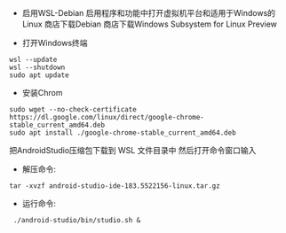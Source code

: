 - 启用WSL-Debian
启用程序和功能中打开虚拟机平台和适用于Windows的Linux
商店下载Debian
商店下载Windows Subsystem for Linux Preview

- 打开Windows终端
```
wsl --update
wsl --shutdown
sudo apt update
```

- 安装Chrom
```
sudo wget --no-check-certificate https://dl.google.com/linux/direct/google-chrome-stable_current_amd64.deb
sudo apt install ./google-chrome-stable_current_amd64.deb
```

把AndroidStudio压缩包下载到 WSL 文件目录中
然后打开命令窗口输入
- 解压命令:
```
tar -xvzf android-studio-ide-183.5522156-linux.tar.gz
```

- 运行命令:
```
 ./android-studio/bin/studio.sh &
 ```

